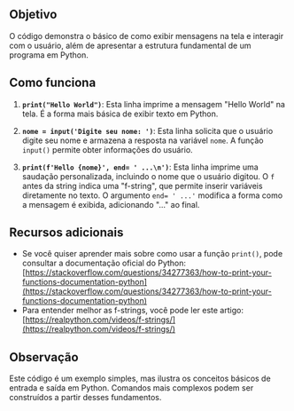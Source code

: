 ## Objetivo

O código demonstra o básico de como exibir mensagens na tela e interagir com o usuário, além de apresentar a estrutura fundamental de um programa em Python.

## Como funciona

1.  **`print("Hello World")`**: Esta linha imprime a mensagem "Hello World" na tela. É a forma mais básica de exibir texto em Python.

2.  **`nome = input('Digite seu nome: ')`**: Esta linha solicita que o usuário digite seu nome e armazena a resposta na variável `nome`. A função `input()` permite obter informações do usuário.

3.  **`print(f'Hello {nome}', end= ' ...\n')`**: Esta linha imprime uma saudação personalizada, incluindo o nome que o usuário digitou. O `f` antes da string indica uma "f-string", que permite inserir variáveis diretamente no texto. O argumento `end= ' ...'` modifica a forma como a mensagem é exibida, adicionando "..." ao final.

## Recursos adicionais

-   Se você quiser aprender mais sobre como usar a função `print()`, pode consultar a documentação oficial do Python: [https://stackoverflow.com/questions/34277363/how-to-print-your-functions-documentation-python](https://stackoverflow.com/questions/34277363/how-to-print-your-functions-documentation-python)
-   Para entender melhor as f-strings, você pode ler este artigo: [https://realpython.com/videos/f-strings/](https://realpython.com/videos/f-strings/)

## Observação

Este código é um exemplo simples, mas ilustra os conceitos básicos de entrada e saída em Python. Comandos mais complexos podem ser construídos a partir desses fundamentos.

